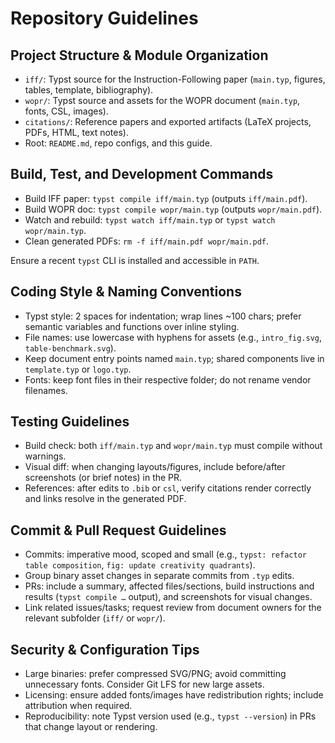 # Repository Guidelines

## Project Structure & Module Organization
- `iff/`: Typst source for the Instruction-Following paper (`main.typ`, figures, tables, template, bibliography).
- `wopr/`: Typst source and assets for the WOPR document (`main.typ`, fonts, CSL, images).
- `citations/`: Reference papers and exported artifacts (LaTeX projects, PDFs, HTML, text notes).
- Root: `README.md`, repo configs, and this guide.

## Build, Test, and Development Commands
- Build IFF paper: `typst compile iff/main.typ` (outputs `iff/main.pdf`).
- Build WOPR doc: `typst compile wopr/main.typ` (outputs `wopr/main.pdf`).
- Watch and rebuild: `typst watch iff/main.typ` or `typst watch wopr/main.typ`.
- Clean generated PDFs: `rm -f iff/main.pdf wopr/main.pdf`.

Ensure a recent `typst` CLI is installed and accessible in `PATH`.

## Coding Style & Naming Conventions
- Typst style: 2 spaces for indentation; wrap lines ~100 chars; prefer semantic variables and functions over inline styling.
- File names: use lowercase with hyphens for assets (e.g., `intro_fig.svg`, `table-benchmark.svg`).
- Keep document entry points named `main.typ`; shared components live in `template.typ` or `logo.typ`.
- Fonts: keep font files in their respective folder; do not rename vendor filenames.

## Testing Guidelines
- Build check: both `iff/main.typ` and `wopr/main.typ` must compile without warnings.
- Visual diff: when changing layouts/figures, include before/after screenshots (or brief notes) in the PR.
- References: after edits to `.bib` or `csl`, verify citations render correctly and links resolve in the generated PDF.

## Commit & Pull Request Guidelines
- Commits: imperative mood, scoped and small (e.g., `typst: refactor table composition`, `fig: update creativity quadrants`).
- Group binary asset changes in separate commits from `.typ` edits.
- PRs: include a summary, affected files/sections, build instructions and results (`typst compile …` output), and screenshots for visual changes.
- Link related issues/tasks; request review from document owners for the relevant subfolder (`iff/` or `wopr/`).

## Security & Configuration Tips
- Large binaries: prefer compressed SVG/PNG; avoid committing unnecessary fonts. Consider Git LFS for new large assets.
- Licensing: ensure added fonts/images have redistribution rights; include attribution when required.
- Reproducibility: note Typst version used (e.g., `typst --version`) in PRs that change layout or rendering.
